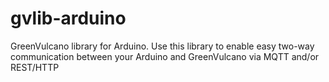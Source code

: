 # gvlib-arduino
GreenVulcano library for Arduino.
Use this library to enable easy two-way communication between your Arduino and GreenVulcano via MQTT and/or REST/HTTP
